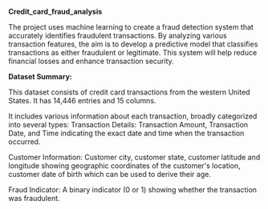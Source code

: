 **Credit_card_fraud_analysis**

The project uses machine learning to create a fraud detection system that accurately identifies fraudulent transactions. By analyzing various transaction features, the aim is to develop a predictive model that classifies transactions as either fraudulent or legitimate. This system will help reduce financial losses and enhance transaction security.

**Dataset Summary:**

This dataset consists of credit card transactions from the western United States. It has 14,446 entries and 15 columns. 

It includes various information about each transaction, broadly categorized into several types: Transaction Details: Transaction Amount, Transaction Date, and Time indicating the exact date and time when the transaction occurred. 

Customer Information: Customer city, customer state, customer latitude and longitude showing geographic coordinates of the customer's location, customer date of birth which can be used to derive their age.

Fraud Indicator: A binary indicator (0 or 1) showing whether the transaction was fraudulent.
